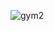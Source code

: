 ![gym2](https://github.com/BoborahimAlisherovich/GYM--2-django/assets/157810653/2fb02940-cce6-45b0-831d-703e00b7cff2)
